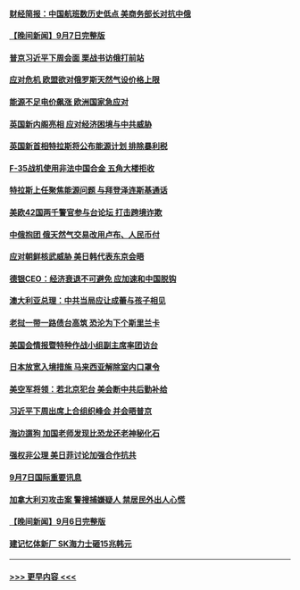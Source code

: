 #### [财经简报：中国航班数历史低点 美商务部长对抗中俄](../pages/prog202/a103521129.md?t=09081301) 
#### [【晚间新闻】9月7日完整版](../pages/prog202/a103521111.md?t=09081301) 
#### [普京习近平下周会面 栗战书访俄打前站](../pages/prog202/a103521002.md?t=09081301) 
#### [应对危机 欧盟欲对俄罗斯天然气设价格上限](../pages/prog202/a103520977.md?t=09081301) 
#### [能源不足电价飙涨 欧洲国家急应对](../pages/prog202/a103521007.md?t=09081301) 
#### [英国新内阁亮相 应对经济困境与中共威胁](../pages/prog202/a103520975.md?t=09081301) 
#### [英国新首相特拉斯将公布能源计划 排除暴利税](../pages/prog202/a103520905.md?t=09081301) 
#### [F-35战机使用非法中国合金 五角大楼拒收](../pages/prog202/a103520864.md?t=09081301) 
#### [特拉斯上任聚焦能源问题 与拜登泽连斯基通话](../pages/prog202/a103520810.md?t=09081301) 
#### [美欧42国两千警官参与台论坛 打击跨境诈欺](../pages/prog202/a103520812.md?t=09081301) 
#### [中俄抱团 俄天然气交易改用卢布、人民币付](../pages/prog202/a103520816.md?t=09081301) 
#### [应对朝鲜核武威胁 美日韩代表东京会晤](../pages/prog202/a103520806.md?t=09081301) 
#### [德银CEO：经济衰退不可避免 应加速和中国脱钩](../pages/prog202/a103520769.md?t=09081301) 
#### [澳大利亚总理：中共当局应让成蕾与孩子相见](../pages/prog202/a103520804.md?t=09081301) 
#### [老挝一带一路债台高筑 恐沦为下个斯里兰卡](../pages/prog202/a103520661.md?t=09081301) 
#### [美国会情报暨特种作战小组副主席率团访台](../pages/prog202/a103520653.md?t=09081301) 
#### [日本放宽入境措施 马来西亚解除室内口罩令](../pages/prog202/a103520621.md?t=09081301) 
#### [美空军将领：若北京犯台 美会断中共后勤补给](../pages/prog202/a103520616.md?t=09081301) 
#### [习近平下周出席上合组织峰会 并会晤普京](../pages/prog202/a103520606.md?t=09081301) 
#### [海边遛狗 加国老师发现比恐龙还老神秘化石](../pages/prog202/a103520559.md?t=09081301) 
#### [强权非公理 美日菲讨论加强合作抗共](../pages/prog202/a103520535.md?t=09081301) 
#### [9月7日国际重要讯息](../pages/prog202/a103520520.md?t=09081301) 
#### [加拿大利刃攻击案 警搜捕嫌疑人 禁居民外出人心慌](../pages/prog202/a103520459.md?t=09081301) 
#### [【晚间新闻】9月6日完整版](../pages/prog202/a103520308.md?t=09081301) 
#### [建记忆体新厂 SK海力士砸15兆韩元](../pages/prog202/a103520379.md?t=09081301) 

----
#### [ >>> 更早内容 <<< ](../indexes/prog202-earlier.md)
